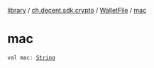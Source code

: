 [library](../../index.md) / [ch.decent.sdk.crypto](../index.md) / [WalletFile](index.md) / [mac](./mac.md)

# mac

`val mac: `[`String`](https://kotlinlang.org/api/latest/jvm/stdlib/kotlin/-string/index.html)